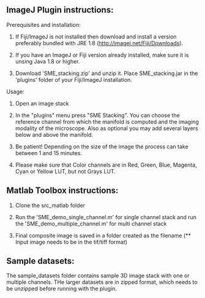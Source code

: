 ## ImageJ Plugin instructions:

Prerequisites and installation:

1. If Fiji/ImageJ is not installed then download and install a version preferably bundled with JRE 1.8 (http://imagej.net/Fiji/Downloads). 

2. If you have an ImageJ or Fiji version already installed, make sure it is unsing Java 1.8 or higher.

3. Download 'SME_stacking.zip' and unzip it. Place SME_stacking.jar in the 'plugins' folder of your Fiji/ImageJ installation.

Usage:

1. Open an image stack

2. In the "plugins" menu press "SME Stacking". You can choose the reference channel from which the manifold is computed and the imaging modality of the microscope. Also as optional you may add several layers below and above the manifold.

3. Be patient! Depending on the size of the image the process can take between 1 and 15 minutes.

4. Please make sure that Color channels are in Red, Green, Blue, Magenta, Cyan or Yellow LUT, but not Grays LUT.

## Matlab Toolbox instructions:

1. Clone the src_matlab folder

2. Run the 'SME_demo_single_channel.m' for single channel stack and run the 'SME_demo_multiple_channel.m' for multi channel stack

3. Final composite image is saved in a folder created as the filename (** Input image needs to be in the tif/tiff format)

## Sample datasets:

The sample_datasets folder contains sample 3D image stack with one or multiple channels. THe larger datasets are in zipped format, which needs to be unzipped before running with the plugin.

